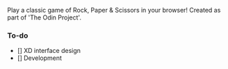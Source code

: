 Play a classic game of Rock, Paper & Scissors in your browser!
Created as part of 'The Odin Project'.

### To-do
- [] XD interface design
- [] Development